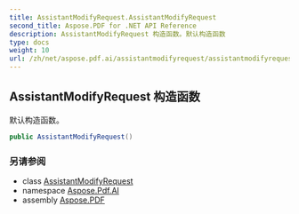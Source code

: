 ```yaml
---
title: AssistantModifyRequest.AssistantModifyRequest
second_title: Aspose.PDF for .NET API Reference
description: AssistantModifyRequest 构造函数。默认构造函数
type: docs
weight: 10
url: /zh/net/aspose.pdf.ai/assistantmodifyrequest/assistantmodifyrequest/
---
```

## AssistantModifyRequest 构造函数

默认构造函数。

```csharp
public AssistantModifyRequest()
```

### 另请参阅

* class [AssistantModifyRequest](../)
* namespace [Aspose.Pdf.AI](../../../aspose.pdf.ai/)
* assembly [Aspose.PDF](../../../)